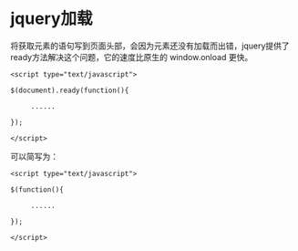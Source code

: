 # jquery加载


将获取元素的语句写到页面头部，会因为元素还没有加载而出错，jquery提供了ready方法解决这个问题，它的速度比原生的 window.onload 更快。

```
<script type="text/javascript">

$(document).ready(function(){

     ......

});

</script>
```

可以简写为：

```
<script type="text/javascript">

$(function(){

     ......

});

</script>
```

